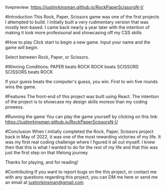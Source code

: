 livepreview: https://justinrkinsman.github.io/RockPaperScissorsN-I/

#Introduction
This Rock, Paper, Scissors game was one of the first projects I attempted to build. I initially built a very rudimentary version that was mostly text-based. I came back nearly a year later with the intention of making it look more profesisonal and showcasing off my CSS skills

#How to play
Click start to begin a new game. Input your name and the game will begin.

Select between Rock, Paper, or Scissors.

#Winning Conditions:
PAPER beats ROCK
ROCK beats SCISSORS
SCISSORS beats ROCK

If your guess beats the computer's guess, you win. First to win five rounds wins the game.

#Features
The front-end of this project was built using React. The intention of the project is to showcase my design skills moreso than my coding prowess.

#Running the game
You can play the game yourself by clicking on this link:
https://justinrkinsman.github.io/RockPaperScissorsN-I/

#Conclusion
When I initially completed the Rock, Paper, Scissors project back in May of 2022, it was one of the most rewarding victories of my life. It was my first real coding challenge where I figured it all out myself. I knew then that this is what I wanted to do for the rest of my life and that this was just the first step on that lifelong journey

Thanks for playing, and for reading!

#Contributing
If you want to report bugs on the this project, or contact me with any questions regarding this project, you can DM me here or send me an email at justinrkinsman@gmail.com
